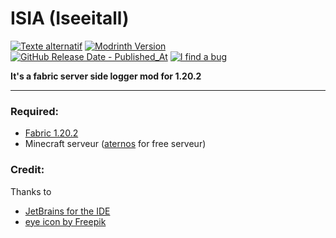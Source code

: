 # ISIA (Iseeitall)
[![Texte alternatif](https://img.shields.io/github/issues/ninjagoku4560/iseeitall/bug?logo=github&logoColor=white)](https://github.com/ninjagoku4560/Iseeitall/issues) [![Modrinth Version](https://img.shields.io/modrinth/v/iseeitall?logo=modrinth)](https://modrinth.com/mod/iseeitall/versions) [![GitHub Release Date - Published_At](https://img.shields.io/github/release-date/ninjagoku4560/iseeitall?logo=github&logoColor=white&label=Last%20Update)](https://github.com/ninjagoku4560/Iseeitall/releases) [![I find a bug](https://img.shields.io/badge/Github-I_find_a_bug-red?logo=github)](https://github.com/ninjagoku4560/Iseeitall/issues/new)

**It's a fabric server side logger mod for 1.20.2**

---
### Required:
* [Fabric 1.20.2](https://fabricmc.net/)
* Minecraft serveur ([aternos](https://aternos.org) for free serveur)
### Credit:
Thanks to
* [JetBrains for the IDE](https://www.jetbrains.com/idea/)
* [eye icon by Freepik](https://www.flaticon.com/authors/freepik)
